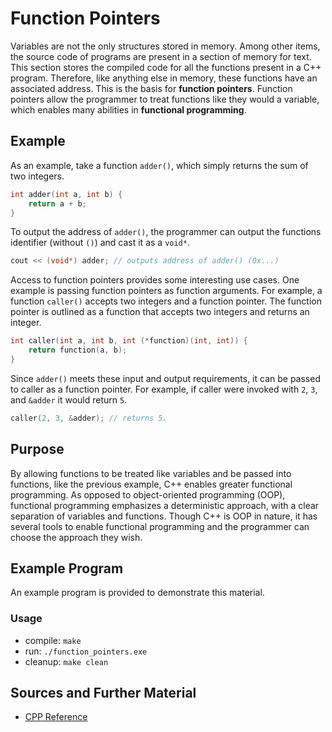 # Function Pointers

Variables are not the only structures stored in memory. Among other items, the source code of programs are present in a section of memory for text. This section stores the compiled code for all the functions present in a C++ program. Therefore, like anything else in memory, these functions have an associated address. This is the basis for **function pointers**. Function pointers allow the programmer to treat functions like they would a variable, which enables many abilities in **functional programming**.

## Example

As an example, take a function `adder()`, which simply returns the sum of two integers.

```C++
int adder(int a, int b) {
    return a + b;
}
```

To output the address of `adder()`, the programmer can output the functions identifier (without `()`) and cast it as a `void*`.

```C++
cout << (void*) adder; // outputs address of adder() (0x...)
```

Access to function pointers provides some interesting use cases. One example is passing function pointers as function arguments. For example, a function `caller()` accepts two integers and a function pointer. The function pointer is outlined as a function that accepts two integers and returns an integer.

```C++
int caller(int a, int b, int (*function)(int, int)) {
    return function(a, b);
}
```

Since `adder()` meets these input and output requirements, it can be passed to caller as a function pointer. For example, if caller were invoked with `2`, `3`, and `&adder` it would return `5`.

```C++
caller(2, 3, &adder); // returns 5.
```

## Purpose

By allowing functions to be treated like variables and be passed into functions, like the previous example, C++ enables greater functional programming. As opposed to object-oriented programming (OOP), functional programming emphasizes a deterministic approach, with a clear separation of variables and functions. Though C++ is OOP in nature, it has several tools to enable functional programming and the programmer can choose the approach they wish.

## Example Program

An example program is provided to demonstrate this material.

### Usage
- compile: `make`
- run: `./function_pointers.exe`
- cleanup: `make clean`

## Sources and Further Material

- [CPP Reference](https://en.cppreference.com/w/cpp/language/pointer)
